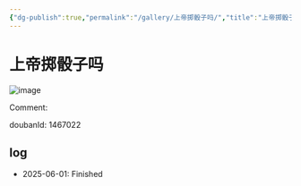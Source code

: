 ```yaml
---
{"dg-publish":true,"permalink":"/gallery/上帝掷骰子吗/","title":"上帝掷骰子吗","created":"2025-05-31T15:52:48.694+08:00"}
---
```



# 上帝掷骰子吗

![image](https://hiraeth-picbed.oss-cn-beijing.aliyuncs.com/20250531155248.webp)

Comment: 



doubanId: 1467022

## log

- 2025-06-01: Finished

